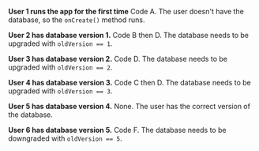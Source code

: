 **User 1 runs the app for the first time**
Code A.
The user doesn't have the database, so the `onCreate()` method runs.

**User 2 has database version 1.**
Code B then D. The database needs to be upgraded with `oldVersion == 1`.

**User 3 has database version 2.**
Code D. The database needs to be upgraded with `oldVersion == 2`.

**User 4 has database version 3.**
Code C then D. The database needs to be upgraded with `oldVersion == 3`.

**User 5 has database version 4.**
None. The user has the correct version of the database.

**User 6 has database version 5.**
Code F. The database needs to be downgraded with `oldVersion == 5`.